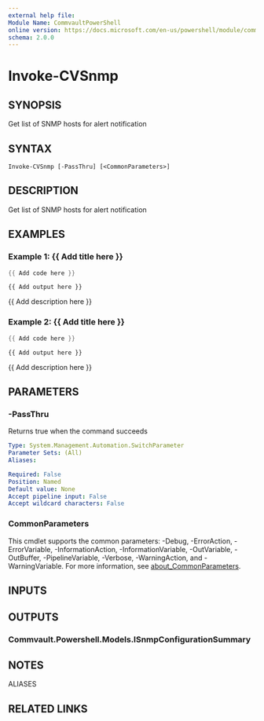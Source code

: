 ```yaml
---
external help file:
Module Name: CommvaultPowerShell
online version: https://docs.microsoft.com/en-us/powershell/module/commvaultpowershell/invoke-cvsnmp
schema: 2.0.0
---
```


# Invoke-CVSnmp

## SYNOPSIS
Get list of SNMP hosts for alert notification

## SYNTAX

```
Invoke-CVSnmp [-PassThru] [<CommonParameters>]
```

## DESCRIPTION
Get list of SNMP hosts for alert notification

## EXAMPLES

### Example 1: {{ Add title here }}
```powershell
{{ Add code here }}
```

```output
{{ Add output here }}
```

{{ Add description here }}

### Example 2: {{ Add title here }}
```powershell
{{ Add code here }}
```

```output
{{ Add output here }}
```

{{ Add description here }}

## PARAMETERS

### -PassThru
Returns true when the command succeeds

```yaml
Type: System.Management.Automation.SwitchParameter
Parameter Sets: (All)
Aliases:

Required: False
Position: Named
Default value: None
Accept pipeline input: False
Accept wildcard characters: False
```

### CommonParameters
This cmdlet supports the common parameters: -Debug, -ErrorAction, -ErrorVariable, -InformationAction, -InformationVariable, -OutVariable, -OutBuffer, -PipelineVariable, -Verbose, -WarningAction, and -WarningVariable. For more information, see [about_CommonParameters](http://go.microsoft.com/fwlink/?LinkID=113216).

## INPUTS

## OUTPUTS

### Commvault.Powershell.Models.ISnmpConfigurationSummary

## NOTES

ALIASES

## RELATED LINKS

